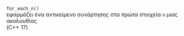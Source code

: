 ```for_each_n()``` <br>
εφαρμόζει ένα αντικείμενο συνάρτησης στα πρώτα στοιχεία ```n``` μιας ακολουθίας
<br>
(C++ 17)
